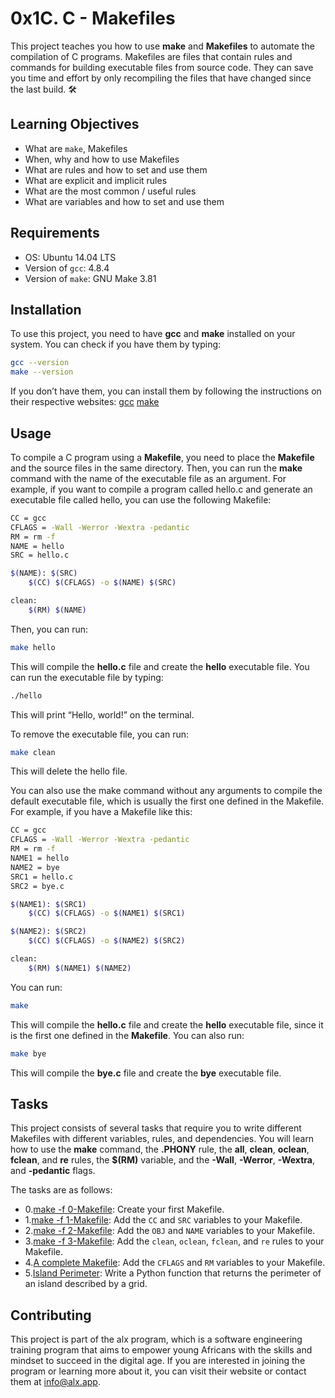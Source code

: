 # 0x1C. C - Makefiles

This project teaches you how to use **make** and **Makefiles** to automate the compilation of C programs. Makefiles are files that contain rules and commands for building executable files from source code. They can save you time and effort by only recompiling the files that have changed since the last build. 🛠️

## Learning Objectives

* What are `make`, Makefiles
* When, why and how to use Makefiles
* What are rules and how to set and use them
* What are explicit and implicit rules
* What are the most common / useful rules
* What are variables and how to set and use them

## Requirements

* OS: Ubuntu 14.04 LTS
* Version of `gcc`: 4.8.4
* Version of `make`: GNU Make 3.81

## Installation

To use this project, you need to have **gcc** and **make** installed on your system. You can check if you have them by typing:

```bash
gcc --version
make --version
```
If you don’t have them, you can install them by following the instructions on their respective websites:
[gcc](https://www.geeksforgeeks.org/how-to-install-gcc-compiler-on-linux/) 
[make](https://www.geeksforgeeks.org/how-to-install-make-on-ubuntu/)

## Usage

To compile a C program using a **Makefile**, you need to place the **Makefile** and the source files in the same directory. Then, you can run the **make** command with the name of the executable file as an argument. For example, if you want to compile a program called hello.c and generate an executable file called hello, you can use the following Makefile:
```bash
CC = gcc
CFLAGS = -Wall -Werror -Wextra -pedantic
RM = rm -f
NAME = hello
SRC = hello.c

$(NAME): $(SRC)
	$(CC) $(CFLAGS) -o $(NAME) $(SRC)

clean:
	$(RM) $(NAME)
```

Then, you can run:

```bash
make hello
```

This will compile the **hello.c** file and create the **hello** executable file. You can run the executable file by typing:

```bash
./hello
```

This will print “Hello, world!” on the terminal.

To remove the executable file, you can run:

```bash
make clean
```

This will delete the hello file.

You can also use the make command without any arguments to compile the default executable file, which is usually the first one defined in the Makefile. For example, if you have a Makefile like this:

```bash
CC = gcc
CFLAGS = -Wall -Werror -Wextra -pedantic
RM = rm -f
NAME1 = hello
NAME2 = bye
SRC1 = hello.c
SRC2 = bye.c

$(NAME1): $(SRC1)
	$(CC) $(CFLAGS) -o $(NAME1) $(SRC1)

$(NAME2): $(SRC2)
	$(CC) $(CFLAGS) -o $(NAME2) $(SRC2)

clean:
	$(RM) $(NAME1) $(NAME2)
```

You can run:

```bash
make
```

This will compile the **hello.c** file and create the **hello** executable file, since it is the first one defined in the **Makefile**. You can also run:

```bash
make bye
```
This will compile the **bye.c** file and create the **bye** executable file.

## Tasks

This project consists of several tasks that require you to write different Makefiles with different variables, rules, and dependencies. You will learn how to use the **make** command, the **.PHONY** rule, the **all**, **clean**, **oclean**, **fclean**, and **re** rules, the **$(RM)** variable, and the **-Wall**, **-Werror**, **-Wextra**, and **-pedantic** flags.

The tasks are as follows:

* 0.[make -f 0-Makefile](https://github.com/Samia8Asim/alx-low_level_programming/blob/master/0x1C-makefiles/0-Makefile): Create your first Makefile.
* 1.[make -f 1-Makefile](https://github.com/Samia8Asim/alx-low_level_programming/blob/master/0x1C-makefiles/1-Makefile): Add the `CC` and `SRC` variables to your Makefile.
* 2.[make -f 2-Makefile](https://github.com/Samia8Asim/alx-low_level_programming/blob/master/0x1C-makefiles/2-Makefile): Add the `OBJ` and `NAME` variables to your Makefile.
* 3.[make -f 3-Makefile](https://github.com/Samia8Asim/alx-low_level_programming/blob/master/0x1C-makefiles/3-Makefile): Add the `clean`, `oclean`, `fclean`, and `re` rules to your Makefile.
* 4.[A complete Makefile](https://github.com/Samia8Asim/alx-low_level_programming/blob/master/0x1C-makefiles/4-Makefile): Add the `CFLAGS` and `RM` variables to your Makefile.
* 5.[Island Perimeter](https://github.com/Samia8Asim/alx-low_level_programming/blob/master/0x1C-makefiles/5-island_perimeter.py): Write a Python function that returns the perimeter of an island described by a grid.


## Contributing

This project is part of the alx program, which is a software engineering training program that aims to empower young Africans with the skills and mindset to succeed in the digital age. If you are interested in joining the program or learning more about it, you can visit their website or contact them at info@alx.app.

